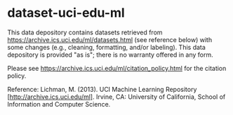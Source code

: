 # dataset-uci-edu-ml

This data depository contains datasets retrieved from https://archive.ics.uci.edu/ml/datasets.html (see reference below) with some changes (e.g., cleaning, formatting, and/or labeling). This data depository is provided "as is"; there is no warranty offered in any form.

Please see https://archive.ics.uci.edu/ml/citation_policy.html for the citation policy. 

Reference:
Lichman, M. (2013). UCI Machine Learning Repository [http://archive.ics.uci.edu/ml]. Irvine, CA: University of California, School of Information and Computer Science.
